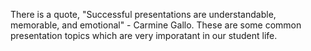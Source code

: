 There is a quote, "Successful presentations are understandable, memorable, and emotional" - Carmine Gallo. These are some common presentation topics which are very imporatant in our student life.
